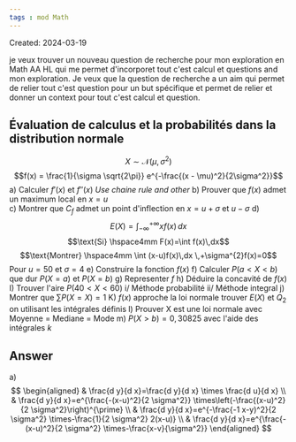 ```yaml
---
tags : mod Math
---
```

Created: 2024-03-19

je veux trouver un nouveau question de recherche pour mon exploration en Math AA HL qui me permet d'incorporet tout c'est calcul et questions and mon exploration. Je veux que la question de recherche a un aim qui permet de relier tout c'est question pour un but spécifique et permet de relier et donner un context pour tout c'est calcul et question.
## Évaluation de calculus et la probabilités dans la distribution normale

$$X \sim \mathcal{N}(\mu,\,\sigma^{2})$$
$$f(x) = \frac{1}{\sigma \sqrt{2\pi}} e^{-\frac{(x - \mu)^2}{2\sigma^2}}$$
a) Calculer $f'(x)$ et $f''(x)$ *Use chaine rule and other* 
b) Prouver que $f(x)$ admet un maximum local en $x=u$  
c) Montrer que $C_f$  admet un point d'inflection en $x=u+\sigma$ et $u-\sigma$ 
d) $$E(X)=\int_{-\infty}^{+\infty} xf(x) \, dx$$$$\text{Si} \hspace4mm F(x)=\int f(x)\,dx$$
$$\text{Montrer} \hspace4mm \int (x-u)f(x)\,dx \,+\sigma^{2}f(x)=0$$
Pour $u=50$ et $\sigma=4$ 
e) Construire la fonction $f(x)$
f) Calculer $P(a<X<b)$ que dur $P(X=a)$ et $P(X=b)$ 
g) Representer $f$ 
h) Déduire la concavité de $f(x)$
I) Trouver l'aire $P(40<X<60)$
    i/ Méthode probabilité
    ii/ Méthode integral
j) Montrer que $\sum P(X=X)=1$ 
K) $f(x)$ approche la loi normale trouver $E(X)$ et $Q_2$  on utilisant les intégrales définis
l) Prouver X est une loi normale avec $\text{Moyenne = Mediane = Mode}$ 
m) $P(X>b)=0,30825$ avec l'aide des intégrales $k$ 


## Answer

a) $$
\begin{aligned}
& \frac{d y}{d x}=\frac{d y}{d x} \times \frac{d u}{d x} \\
& \frac{d y}{d x}=e^{\frac{-(x-u)^2}{2 \sigma^2}} \times\left(-\frac{(x-u)^2}{2 \sigma^2}\right)^{\prime} \\
& \frac{d y}{d x}=e^{-\frac{-1 x-y)^2}{2 \sigma^2} \times-\frac{1}{2 \sigma^2} 2(x-u)} \\
& \frac{d y}{d x}=e^{\frac{-(x-u)^2}{2 \sigma^2} \times-\frac{x-v}{\sigma^2}}
\end{aligned}
$$

